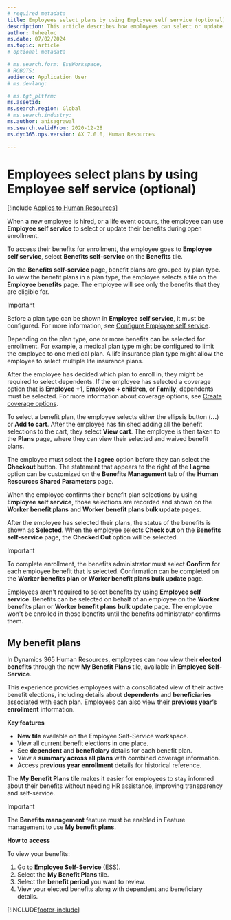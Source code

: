 ```yaml
---
# required metadata
title: Employees select plans by using Employee self service (optional)
description: This article describes how employees can select or update their benefits.
author: twheeloc
ms.date: 07/02/2024
ms.topic: article
# optional metadata

# ms.search.form: EssWorkspace, 
# ROBOTS: 
audience: Application User
# ms.devlang: 

# ms.tgt_pltfrm: 
ms.assetid: 
ms.search.region: Global
# ms.search.industry: 
ms.author: anisagrawal
ms.search.validFrom: 2020-12-28
ms.dyn365.ops.version: AX 7.0.0, Human Resources

---
```


# Employees select plans by using Employee self service (optional)

[!include [Applies to Human Resources](../includes/applies-to-hr.md)]

When a new employee is hired, or a life event occurs, the employee can use **Employee self service** to select or update their benefits during open enrollment.

To access their benefits for enrollment, the employee goes to **Employee self service**, select **Benefits self-service** on the **Benefits** tile.

On the **Benefits self-service** page, benefit plans are grouped by plan type. To view the benefit plans in a plan type, the employee selects a tile on the **Employee benefits** page. The employee will see only the benefits that they are eligible for.

> [!IMPORTANT]
> Before a plan type can be shown in **Employee self service**, it must be configured. For more information, see [Configure Employee self service](/dynamics365/human-resources/hr-benefits-setup-employee-self-service).

Depending on the plan type, one or more benefits can be selected for enrollment. For example, a medical plan type might be configured to limit the employee to one medical plan. A life insurance plan type might allow the employee to select multiple life insurance plans.

After the employee has decided which plan to enroll in, they might be required to select dependents. If the employee has selected a coverage option that is **Employee +1**, **Employee + children**, or **Family**, dependents must be selected. For more information about coverage options, see [Create coverage options](/dynamics365/human-resources/hr-benefits-setup-coverage-options).

To select a benefit plan, the employee selects either the ellipsis button (**...**) or **Add to cart**. After the employee has finished adding all the benefit selections to the cart, they select **View cart**. The employee is then taken to the **Plans** page, where they can view their selected and waived benefit plans.

The employee must select the **I agree** option before they can select the **Checkout** button. The statement that appears to the right of the **I agree** option can be customized on the **Benefits Management** tab of the **Human Resources Shared Parameters** page.

When the employee confirms their benefit plan selections by using **Employee self service**, those selections are recorded and shown on the **Worker benefit plans** and **Worker benefit plans bulk update** pages.

After the employee has selected their plans, the status of the benefits is shown as **Selected**. When the employee selects **Check out** on the **Benefits self-service** page, the **Checked Out** option will be selected.

> [!IMPORTANT]
> To complete enrollment, the benefits administrator must select **Confirm** for each employee benefit that is selected. Confirmation can be completed on the **Worker benefits plan** or **Worker benefit plans bulk update** page.

Employees aren't required to select benefits by using **Employee self service**. Benefits can be selected on behalf of an employee on the **Worker benefits plan** or **Worker benefit plans bulk update** page. The employee won't be enrolled in those benefits until the benefits administrator confirms them.

## My benefit plans

In Dynamics 365 Human Resources, employees can now view their **elected benefits** through the new **My Benefit Plans** tile, available in **Employee Self-Service**.

This experience provides employees with a consolidated view of their active benefit elections, including details about **dependents** and **beneficiaries** associated with each plan. Employees can also view their **previous year’s enrollment** information.

**Key features**

- **New tile** available on the Employee Self-Service workspace.
- View all current benefit elections in one place.
- See **dependent** and **beneficiary** details for each benefit plan.
- View a **summary across all plans** with combined coverage information.
- Access **previous year enrollment** details for historical reference.

The **My Benefit Plans** tile makes it easier for employees to stay informed about their benefits without needing HR assistance, improving transparency and self-service.

>[!IMPORTANT]  
>The **Benefits management** feature must be enabled in Feature management to use **My benefit plans**.

**How to access**

To view your benefits:

1. Go to **Employee Self-Service** (ESS).
2. Select the **My Benefit Plans** tile.
3. Select the **benefit period** you want to review.
4. View your elected benefits along with dependent and beneficiary details.

[!INCLUDE[footer-include](../includes/footer-banner.md)]
